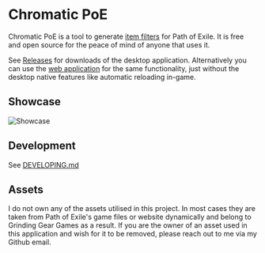 # Chromatic PoE

Chromatic PoE is a tool to generate [item filters](https://www.pathofexile.com/item-filter/about) for Path of Exile. It is free and open source for the peace of mind of anyone that uses it.

See [Releases](https://github.com/jchantrell/chromatic-poe/releases) for downloads of the desktop application. Alternatively you can use the [web application](https://jchantrell.github.io/chromatic-poe/) for the same functionality, just without the desktop native features like automatic reloading in-game.

## Showcase

![Showcase](./showcase.gif)

## Development

See [DEVELOPING.md](./DEVELOPING.md)

## Assets
I do not own any of the assets utilised in this project. In most cases they are taken from Path of Exile's game files or website dynamically and belong to Grinding Gear Games as a result. If you are the owner of an asset used in this application and wish for it to be removed, please reach out to me via my Github email.
